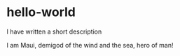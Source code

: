 # hello-world
I have written a short description

I am Maui, demigod of the wind and the sea, hero of man!
